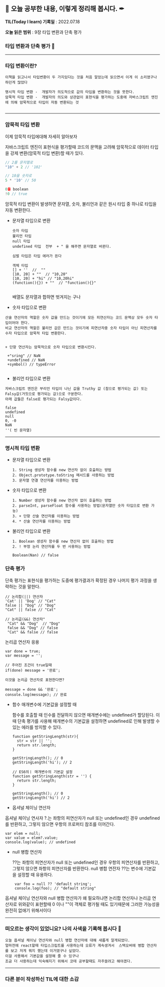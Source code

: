 ## 📕 오늘 공부한 내용, 이렇게 정리해 봅시다. ✒

**TIL(Today I learn) 기록일** : 2022.07.18

**오늘 읽은 범위** : 9장 타입 변환과 단축 평가

### 타입 변환과 단축 평가 📑



---



### 타입 변환이란?
```
이책을 읽고나서 타입변환이 두 가지있다는 것을 처음 알았는데 읽으면서 이게 이 소리였구나 하던게 많았다

명시적 타입 변환 -  개발자가 의도적으로 값의 타입을 변환하는 것을 뜻한다.
암묵적 타입 변환 -  개발자의 의도와 상관없이 표현식을 평가하는 도중에 자바스크립트 엔진에 의해 암묵적으로 타입이 자동 변환되는 것


```
---
### 암묵적 타입 변환

 이제 암묵적 타입에대해 자세히 알아보자 
 
 자바스크립트 엔진이 표현식을 평가할때 코드의 문맥을 고려해 암묵적으로 데이터 타입을 강제 변환(암묵적 타입 변환)할 때가 있다.
 
```javascript 
// 2를 문자열로
"10" + 2 // '102'

// 10을 숫자로
5 * '10' // 50

0을 boolean
!0 // true

```

암묵적 타입 변환이 발생하면 문자열, 숫자, 불리언과 같은 원시 타입 중 하나로 타입을 자동 변환한다.


- 문자열 타입으로 변환
  ```
  숫자 타입
  불리언 타입
  null 타입
  undefined 타입  전부  + " 을 해주면 문자열로 바뀐다. 
  
  심벌 타입은 타입 에러가 뜬다
  
  객체 타입
  [] + ''  //  ""
  [10, 20] + ""  // "10,20"
  [10, 20] + "hi" // "10,20hi"
  (function(){}) + ""  // "function(){}"
  
  
  ```
  배열도 문자열과 합하면 벗겨지는 구나
  
  
  
 - 숫자 타입으로 변환
  ```
  산술 연산자의 역할은 숫자 값을 만드는 것이기에 모든 피연산자는 코드 문맥상 모두 숫자 타입이어야 한다.
  비교 연산자의 역할은 불리언 값은 만드는 것이기에 피연산자중 숫자 타입이 아닌 피연산자를 수자 타입으로 암묵적 타입 변환한다.
  
  
  + 단항 연산자는 암묵적으로 숫자 타입으로 변환시킨다. 
   
   +"sring" // NaN
   +undefined // NaN
   +symbol() // typeError
   
  ```
  
 - 불리언 타입으로 변환
  ```
  자바스크립트 엔진은 부리언 타입이 나닌 값을 Truthy 값 (참으로 평가되는 값) 또는 Falsy값(거짓으로 평가되는 값)으로 구분한다.
  아래 값들은 false로 평가되는 Falsy값이다. 
  
  false
  undefined
  null
  0, -0
  NaN
  ''( 빈 문자열)
  
  ```


---

### 명시적 타입 변환

- 문자열 타입으로 변환

  ```
  1. String 생성자 함수를 new 연산자 없이 호출하는 방법
  2. Object.prototype.toString 메서드를 사용하는 방법
  3. 문자열 연결 연산자를 이용하는 방법
   ```
   
- 숫자 타입으로 변환
  ```
  1. Number 생성자 함수를 new 연산자 없이 호출하는 방법
  2. parseInt, parseFloat 함수를 사용하는 방법(문자열만 숫자 타입으로 변환 가능)
  3. + 단항 산술 연산자를 이용하는 방법
  4. * 산술 연산자를 이용하는 방법
  ```
  
  
- 불리언 타입으로 변환
  ```
  1. Boolean 생성자 함수를 new 연산자 없이 호출하는 방법
  2. ! 부정 논리 연산자를 두 번 사용하는 방법

  Boolean(Nan) // false

  ```
  

### 단축 평가

단축 평가는 표현식을 평가하는 도중에 평가결과가 확정된 경우 나머지 평가 과정을 생략하는 것을 말한다.

 ```
 // 논리합(||) 연산자
 'Cat' || 'Dog' // "Cat"
 false || "Dog" // "Dog"
 "Cat" || false // "Cat"
 
// 논리곱(&&) 연산자"
  "Cat" && "Dog"  // "Dog"
  false && "Dog" // false
  "Cat" && false // false

  ```

논리곱 연산자 응용
  ```
  var done = true;
  var message = '';
  
  // 주어진 조건이 true일때
  if(done) message = '완료';
  
  이것을 논리곱 연산자로 표현한다면?
  
  message = done && '완료';
  console.log(message); // 완료
  ```
- 함수 매개변수에 기본값을 설정할 때

  함수를 호출할 때 인수를 전달하지 않으면 매개변수에는 undefined가 할당된다. 
  이때 단축 평가를 사용해 매개변수의 기본값을 설정하면 undefined로 인해 발생할 수 있는 에러를 방지할 수 있다.
  ```
  function getStringLength(str){
    str = str || '';
    return str.length;
  }
  
  getStringLength(); // 0
  getStringLength('hi'); // 2
  
  // ES6의ㅣ 매개변수의 기본값 설정
  function getStringLength(str = '') {
    return str.length;
  }
  
  getStringLength(); // 0
  getStringLength('hi') // 2
  ```

- 옵셔널 체이닝 연산자

 옵셔널 체이닝 연사자 ?.는 좌항의 피연산자가 null 또는 undefined인 경우 undefined를 반환하고, 그렇지 않으면 우항의 프로퍼티 참조를 이어간다. 
 ```
 var elem = null;
 var value = elem?.value;
 console.log(value); // undefined
 ```
 
- null 병합 연산자

  ??는 좌항의 피연산자가 null 또는 undefined인 경우 우항의 피연산자를 반환하고, 그렇지 않으면 좌항의 피연산자를 반환한다.
  null 병합 연잔자 ??는 변수에 기본값을 설정할 때 유용하다.
  
   ```
    var foo = null ?? 'default string';
    console.log(foo); // "default string"
   ```

옵셔널 체이닝 연산자와 null 병합 연산자가 왜 필요하냐면 논리합 연산자나 논리곱 연산자로 위와같이 표현할때  0 이나 ""이 객체로 평가될 때도 있기때문에 그러한 가능성을 완전히 없애기 위해서이다

---

### 떠오르는 생각이 있었니요? 나의 사색을 기록해 봅시다 💭


```
오늘 옵셔널 체이닝 연산자와 null 병합 연산자에 대해 새롭게 알게되었다. 
얼마전에 react할때 타입스크립트를 사용하는데 오류가 계속생겨서  스택오버에 병합 연산자를 보고 저게 뭐지 했는데 이거였구나 싶었다. 
이걸 사용해서 기본값을 설정해 줄 수 있구나
조금 더 사용하는데 익숙해지기 위해서 코테 공부할때도 자주쓸려고 해야겠다. 

```

---

### 다른 분이 작성하신 TIL에 대한 소감
